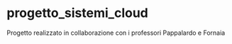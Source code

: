 # progetto_sistemi_cloud
Progetto realizzato in collaborazione con i professori Pappalardo e Fornaia
